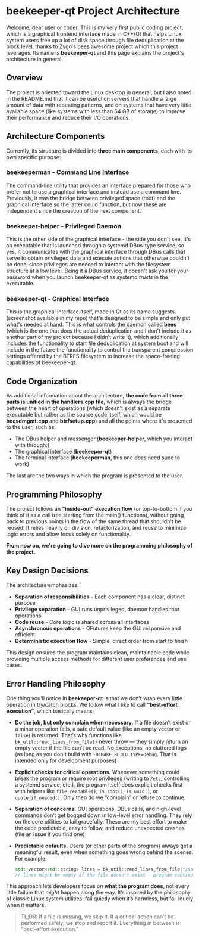 # beekeeper-qt Project Architecture

Welcome, dear user or coder. This is my very first public coding project, which is a graphical frontend interface made in C++/Qt that helps Linux system users free up a lot of disk space through file deduplication at the block level, thanks to Zygo's [bees](https://github.com/Zygo/bees) awesome project which this project leverages. Its name is **beekeeper-qt** and this page explains the project's architecture in general.

## Overview

The project is oriented toward the Linux desktop in general, but I also noted in the README.md that it can be useful on servers that handle a large amount of data with repeating patterns, and on systems that have very little available space (like systems with less than 64 GB of storage) to improve their performance and reduce their I/O operations.

## Architecture Components

Currently, its structure is divided into **three main components**, each with its own specific purpose:

### **beekeeperman** - Command Line Interface
The command-line utility that provides an interface prepared for those who prefer not to use a graphical interface and instead use a command line. Previously, it was the bridge between privileged space (root) and the graphical interface so the latter could function, but now these are independent since the creation of the next component.

### **beekeeper-helper** - Privileged Daemon
This is the other side of the graphical interface - the side you don't see. It's an executable that is launched through a systemd DBus-type service, so yes, it communicates with the graphical interface through DBus calls that serve to obtain privileged data and execute actions that otherwise couldn't be done, since privileges are needed to interact with the filesystem structure at a low level. Being it a DBus service, it doesn't ask you for your password when you launch beekeeper-qt as systemd *trusts* in the executable.

### **beekeeper-qt** - Graphical Interface
This is the graphical interface itself, made in Qt as its name suggests (screenshot available in my repo) that's designed to be simple and only put what's needed at hand. This is what controls the daemon called **bees** (which is the one that does the actual deduplication and I don't include it as another part of my project because I didn't write it), which additionally includes the functionality to start file deduplication at system boot and will include in the future the functionality to control the transparent compression settings offered by the BTRFS filesystem to increase the space-freeing capabilities of beekeeper-qt.

## Code Organization

As additional information about the architecture, **the code from all three parts is unified in the handlers.cpp file**, which is always the bridge between the heart of operations (which doesn't exist as a separate executable but rather as the source code itself, which would be **beesdmgmt.cpp** and **btrfsetup.cpp**) and all the points where it's presented to the user, such as:

- The DBus helper and messenger (**beekeeper-helper**, which you interact with through:)
- The graphical interface (**beekeeper-qt**)  
- The terminal interface (**beekeeperman**, this one *does* need sudo to work)

The last are the two ways in which the program is presented to the user.

## Programming Philosophy

The project follows an **"inside-out" execution flow** (or top-to-bottom if you think of it as a call tree starting from the main() functions), without going back to previous points in the flow of the same thread that shouldn't be reused. It relies heavily on division, refactorization, and reuse to minimize logic errors and allow focus solely on functionality.

**From now on, we're going to dive more on the programming philosophy of the project.**

## Key Design Decisions

The architecture emphasizes:

- **Separation of responsibilities** - Each component has a clear, distinct purpose
- **Privilege separation** - GUI runs unprivileged, daemon handles root operations
- **Code reuse** - Core logic is shared across all interfaces
- **Asynchronous operations** - QFutures keep the GUI responsive and efficient
- **Deterministic execution flow** - Simple, direct order from start to finish

This design ensures the program maintains clean, maintainable code while providing multiple access methods for different user preferences and use cases.

## Error Handling Philosophy

One thing you’ll notice in **beekeeper-qt** is that we don’t wrap every little operation in try/catch blocks. We follow what I like to call **“best-effort execution”**, which basically means:

* **Do the job, but only complain when necessary.**
  If a file doesn’t exist or a minor operation fails, a safe default value (like an empty vector or `false`) is returned. That’s why functions like `bk_util::read_lines_from_file()` never throw — they simply return an empty vector if the file can’t be read. No exceptions, no cluttered logs (as long as you don't build with `-DCMAKE_BUILD_TYPE=Debug`. That is intended only for development purposes)

* **Explicit checks for critical operations.**
  Whenever something could break the program or require root privileges (writing to `/etc`, controlling a systemd service, etc.), the program itself does explicit checks first with helpers like `file_readable()`, `is_root()`, `is_uuid()`, or `quote_if_needed()`. Only then do we “complain” or refuse to continue.

* **Separation of concerns.**
  GUI operations, DBus calls, and high-level commands don’t get bogged down in low-level error handling. They rely on the core utilities to fail gracefully. These are my best effort to make the code predictable, easy to follow, and reduce unexpected crashes (file an issue if you find one)

* **Predictable defaults.**
  Users (or other parts of the program) always get a meaningful result, even when something goes wrong behind the scenes. For example:

  ```cpp
  std::vector<std::string> lines = bk_util::read_lines_from_file("/some/config");
  // lines might be empty if the file doesn't exist — program continues safely
  ```

This approach lets developers focus on **what the program does**, not every little failure that *might* happen along the way. It’s inspired by the philosophy of classic Linux system utilities: fail quietly when it’s harmless, but fail loudly when it matters.

> TL;DR: If a file is missing, we skip it. If a critical action can’t be performed safely, we stop and report it. Everything in between is “best-effort execution.”